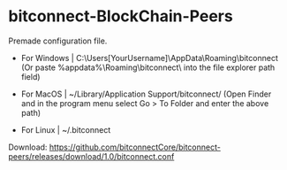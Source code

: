 # bitconnect-BlockChain-Peers

Premade configuration file.

- For Windows | C:\Users[YourUsername]\AppData\Roaming\bitconnect
(Or paste %appdata%\Roaming\bitconnect\ into the file explorer path field)

- For MacOS | ~/Library/Application Support/bitconnect/
(Open Finder and in the program menu select Go > To Folder and enter the above path)

- For Linux | ~/.bitconnect

Download: https://github.com/bitconnectCore/bitconnect-peers/releases/download/1.0/bitconnect.conf
